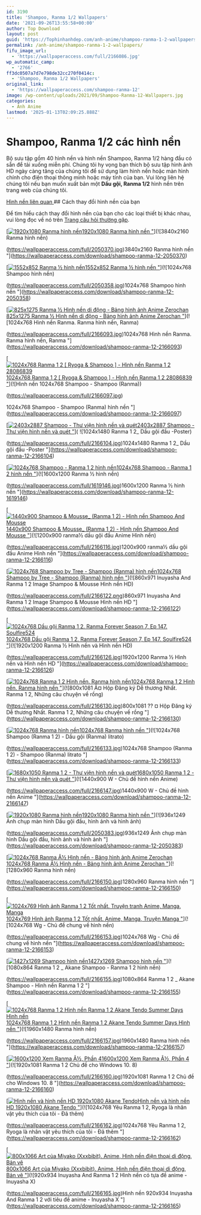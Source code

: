 ```yaml
---
id: 3190
title: 'Shampoo, Ranma 1/2 Wallpapers'
date: '2021-09-26T13:55:58+00:00'
author: Top Download
layout: post
guid: 'https://Tophinhanhdep.com/anh-anime/shampoo-ranma-1-2-wallpapers/'
permalink: /anh-anime/shampoo-ranma-1-2-wallpapers/
fifu_image_url:
  - 'https://wallpaperaccess.com/full/2166086.jpg'
wp_automatic_camp:
  - '2766'
ff3dc0507a7d7e798de32cc270f0414c:
  - 'Shampoo, Ranma 1/2 Wallpapers'
original_link:
  - 'https://wallpaperaccess.com/shampoo-ranma-12'
image: /wp-content/uploads/2021/09/Shampoo-Ranma-12-Wallpapers.jpg
categories:
  - Ảnh Anime
lastmod: '2025-01-13T02:09:25.888Z'
---
```

# Shampoo, Ranma 1/2 các hình nền

Bộ sưu tập gồm 40 hình nền và hình nền Shampoo, Ranma 1/2 hàng đầu có sẵn để tải xuống miễn phí. Chúng tôi hy vọng bạn thích bộ sưu tập hình ảnh HD ngày càng tăng của chúng tôi để sử dụng làm hình nền hoặc màn hình chính cho điện thoại thông minh hoặc máy tính của bạn. Vui lòng liên hệ chúng tôi nếu bạn muốn xuất bản một **Dầu gội, Ranma 1/2** hình nền trên trang web của chúng tôi.

[Hình nền liên quan ](#related) ## Cách thay đổi hình nền của bạn

Để tìm hiểu cách thay đổi hình nền của bạn cho các loại thiết bị khác nhau, vui lòng đọc về nó trên [Trang câu hỏi thường gặp](https://tophinhanhdep.com/faq/).

  
[[![1920x1080 Ranma hình nền](https://wallpaperaccess.com/full/2166086.jpg)1920x1080 Ranma hình nền "](https://wallpaperaccess.com/download/shampoo-ranma-12-2166086)](![3840x2160 Ranma hình nền)

(https://wallpaperaccess.com/full/2050370.jpg)3840x2160 Ranma hình nền "](https://wallpaperaccess.com/download/shampoo-ranma-12-2050370)

[[![1552x852 Ranma ½ hình nền](https://wallpaperaccess.com/full/2166091.jpg)1552x852 Ranma ½ hình nền "](https://wallpaperaccess.com/download/shampoo-ranma-12-2166091)](![1024x768 Shampoo hình nền)

(https://wallpaperaccess.com/full/2050358.jpg)1024x768 Shampoo hình nền "](https://wallpaperaccess.com/download/shampoo-ranma-12-2050358)

[[![825x1275 Ranma ½ Hình nền di động - Bảng hình ảnh Anime Zerochan](https://wallpaperaccess.com/full/2050414.jpg)825x1275 Ranma ½ Hình nền di động - Bảng hình ảnh Anime Zerochan "](https://wallpaperaccess.com/download/shampoo-ranma-12-2050414)](![1024x768 Hình nền Ranma.  Ranma hình nền, Ranma)

(https://wallpaperaccess.com/full/2166093.jpg)1024x768 Hình nền Ranma. Ranma hình nền, Ranma "](https://wallpaperaccess.com/download/shampoo-ranma-12-2166093)

[[![1024x768 Ranma 1 2 [ Ryoga & Shampoo ] - Hình nền Ranma 1 2 28086839](https://wallpaperaccess.com/full/2166094.jpg)1024x768 Ranma 1 2 \[ Ryoga &amp; Shampoo \] - Hình nền Ranma 1 2 28086839 "](https://wallpaperaccess.com/download/shampoo-ranma-12-2166094)](![Hình nền 1024x768 Shampoo - Shampoo (Ranma))

(https://wallpaperaccess.com/full/2166097.jpg)

1024x768 Shampoo - Shampoo (Ranma) hình nền "](https://wallpaperaccess.com/download/shampoo-ranma-12-2166097)

[[![2403x2887 Shampoo - Thư viện hình nền và quét](https://wallpaperaccess.com/full/2166100.jpg)2403x2887 Shampoo - Thư viện hình nền và quét "](https://wallpaperaccess.com/download/shampoo-ranma-12-2166100)]( ![1024x1480 Ranma 1 2_ Dầu gội đầu -Poster)

(https://wallpaperaccess.com/full/2166104.jpg)1024x1480 Ranma 1 2\_ Dầu gội đầu -Poster "](https://wallpaperaccess.com/download/shampoo-ranma-12-2166104)

[[![1024x768 Shampoo - Ranma 1 2 hình nền](https://wallpaperaccess.com/full/2166107.jpg)1024x768 Shampoo - Ranma 1 2 hình nền "](https://wallpaperaccess.com/download/shampoo-ranma-12-2166107)](![1600x1200 Ranma ½ hình nền)

(https://wallpaperaccess.com/full/1619146.jpg)1600x1200 Ranma ½ hình nền "](https://wallpaperaccess.com/download/shampoo-ranma-12-1619146)

[[![1440x900 Shampoo & Mousse_ (Ranma 1 2) - Hình nền Shampoo And Mousse](https://wallpaperaccess.com/full/1619153.jpg)1440x900 Shampoo &amp; Mousse\_ (Ranma 1 2) - Hình nền Shampoo And Mousse "](https://wallpaperaccess.com/download/shampoo-ranma-12-1619153)](![1200x900 ranma½ dầu gội đầu Anime Hình nền)

(https://wallpaperaccess.com/full/2166116.jpg)1200x900 ranma½ dầu gội đầu Anime Hình nền "](https://wallpaperaccess.com/download/shampoo-ranma-12-2166116)

[[![1024x768 Shampoo by Tree - Shampoo (Ranma) hình nền](https://wallpaperaccess.com/full/2166121.jpg)1024x768 Shampoo by Tree - Shampoo (Ranma) hình nền "](https://wallpaperaccess.com/download/shampoo-ranma-12-2166121)](![860x971 Inuyasha And Ranma 1 2 Image Shampoo & Mousse Hình nền HD)

(https://wallpaperaccess.com/full/2166122.png)860x971 Inuyasha And Ranma 1 2 Image Shampoo &amp; Mousse Hình nền HD "](https://wallpaperaccess.com/download/shampoo-ranma-12-2166122)

[[![1024x768 Dầu gội Ranma 1 2.  Ranma Forever Season 7, Ep 147. Soulfire524](https://wallpaperaccess.com/full/2166124.jpg)1024x768 Dầu gội Ranma 1 2. Ranma Forever Season 7, Ep 147. Soulfire524 "](https://wallpaperaccess.com/download/shampoo-ranma-12-2166124)](![1920x1200 Ranma ½ Hình nền và Hình nền HD)

(https://wallpaperaccess.com/full/2166126.jpg)1920x1200 Ranma ½ Hình nền và Hình nền HD "](https://wallpaperaccess.com/download/shampoo-ranma-12-2166126)

[[![1024x768 Ranma 1 2 Hình nền.  Ranma hình nền](https://wallpaperaccess.com/full/2166128.jpg)1024x768 Ranma 1 2 Hình nền. Ranma hình nền "](https://wallpaperaccess.com/download/shampoo-ranma-12-2166128)](![800x1081 Â¤ Hộp Đăng ký Dễ thương Nhất.  Ranma 1 2, Những câu chuyện về rồng)

(https://wallpaperaccess.com/full/2166130.jpg)800x1081 ?? ¤ Hộp Đăng ký Dễ thương Nhất. Ranma 1 2, Những câu chuyện về rồng "](https://wallpaperaccess.com/download/shampoo-ranma-12-2166130)

[[![1024x768 Ranma hình nền](https://wallpaperaccess.com/full/2166131.jpg)1024x768 Ranma hình nền "](https://wallpaperaccess.com/download/shampoo-ranma-12-2166131)](![1024x768 Shampoo (Ranma 1 2) - Dầu gội (Ranma) litrato)

(https://wallpaperaccess.com/full/2166133.jpg)1024x768 Shampoo (Ranma 1 2) - Shampoo (Ranma) litrato "](https://wallpaperaccess.com/download/shampoo-ranma-12-2166133)

[[![1680x1050 Ranma 1 2 - Thư viện hình nền và quét](https://wallpaperaccess.com/full/2166142.jpg)1680x1050 Ranma 1 2 - Thư viện hình nền và quét "](https://wallpaperaccess.com/download/shampoo-ranma-12-2166142)](![1440x900 W - Chủ đề hình nền Anime)

(https://wallpaperaccess.com/full/2166147.jpg)1440x900 W - Chủ đề hình nền Anime "](https://wallpaperaccess.com/download/shampoo-ranma-12-2166147)

[[![1920x1080 Ranma hình nền](https://wallpaperaccess.com/full/1619147.jpg)1920x1080 Ranma hình nền "](https://wallpaperaccess.com/download/shampoo-ranma-12-1619147)](![936x1249 Ảnh chụp màn hình Dầu gội đầu, hình ảnh và hình ảnh)

(https://wallpaperaccess.com/full/2050383.jpg)936x1249 Ảnh chụp màn hình Dầu gội đầu, hình ảnh và hình ảnh "](https://wallpaperaccess.com/download/shampoo-ranma-12-2050383)

[[![1024x768 Ranma Â½ Hình nền - Bảng hình ảnh Anime Zerochan](https://wallpaperaccess.com/full/1619265.jpg)1024x768 Ranma Â½ Hình nền - Bảng hình ảnh Anime Zerochan "](https://wallpaperaccess.com/download/shampoo-ranma-12-1619265)](![1280x960 Ranma hình nền)

(https://wallpaperaccess.com/full/2166150.jpg)1280x960 Ranma hình nền "](https://wallpaperaccess.com/download/shampoo-ranma-12-2166150)

[[![1024x769 Hình ảnh Ranma 1 2 Tốt nhất.  Truyện tranh Anime, Manga, Manga](https://wallpaperaccess.com/full/2166151.jpg)1024x769 Hình ảnh Ranma 1 2 Tốt nhất. Anime, Manga, Truyện Manga "](https://wallpaperaccess.com/download/shampoo-ranma-12-2166151)](![1024x768 Wg - Chủ đề chung về hình nền)

(https://wallpaperaccess.com/full/2166153.jpg)1024x768 Wg - Chủ đề chung về hình nền "](https://wallpaperaccess.com/download/shampoo-ranma-12-2166153)

[[![1427x1269 Shampoo hình nền](https://wallpaperaccess.com/full/2166154.jpg)1427x1269 Shampoo hình nền "](https://wallpaperaccess.com/download/shampoo-ranma-12-2166154)](![1080x864 Ranma 1 2 _ Akane Shampoo - Ranma 1 2 hình nền)

(https://wallpaperaccess.com/full/2166155.jpg)1080x864 Ranma 1 2 \_ Akane Shampoo - Hình nền Ranma 1 2 "](https://wallpaperaccess.com/download/shampoo-ranma-12-2166155)

[[![1024x768 Ranma 1 2 Hình nền Ranma 1 2 Akane Tendo Summer Days Hình nền](https://wallpaperaccess.com/full/1619188.jpg)1024x768 Ranma 1 2 Hình nền Ranma 1 2 Akane Tendo Summer Days Hình nền "](https://wallpaperaccess.com/download/shampoo-ranma-12-1619188)](![1960x1480 Ranma hình nền)

(https://wallpaperaccess.com/full/2166157.jpg)1960x1480 Ranma hình nền "](https://wallpaperaccess.com/download/shampoo-ranma-12-2166157)

[[![1600x1200 Xem Ranma Â½, Phần 4](https://wallpaperaccess.com/full/2166158.jpg)1600x1200 Xem Ranma Â½, Phần 4 "](https://wallpaperaccess.com/download/shampoo-ranma-12-2166158)](![1920x1081 Ranma 1 2 Chủ đề cho Windows 10. 8)

(https://wallpaperaccess.com/full/2166160.jpg)1920x1081 Ranma 1 2 Chủ đề cho Windows 10. 8 "](https://wallpaperaccess.com/download/shampoo-ranma-12-2166160)

[[![Hình nền và hình nền HD 1920x1080 Akane Tendo](https://wallpaperaccess.com/full/2166161.png)Hình nền và hình nền HD 1920x1080 Akane Tendo "](https://wallpaperaccess.com/download/shampoo-ranma-12-2166161)](![1024x768 Yêu Ranma 1 2, Ryoga là nhân vật yêu thích của tôi - Đã thêm)

(https://wallpaperaccess.com/full/2166162.jpg)1024x768 Yêu Ranma 1 2, Ryoga là nhân vật yêu thích của tôi - Đã thêm "](https://wallpaperaccess.com/download/shampoo-ranma-12-2166162)

[[![800x1066 Art của Miyako (Xxxbibit).  Anime, Hình nền điện thoại di động, Bản vẽ](https://wallpaperaccess.com/full/2166163.jpg)800x1066 Art của Miyako (Xxxbibit). Anime, Hình nền điện thoại di động, Bản vẽ "](https://wallpaperaccess.com/download/shampoo-ranma-12-2166163)](![920x934 Inuyasha And Ranma 1 2 Hình nền có tựa đề anime - Inuyasha X)

(https://wallpaperaccess.com/full/2166165.jpg)Hình nền 920x934 Inuyasha And Ranma 1 2 với tiêu đề anime - Inuyasha X "](https://wallpaperaccess.com/download/shampoo-ranma-12-2166165)
